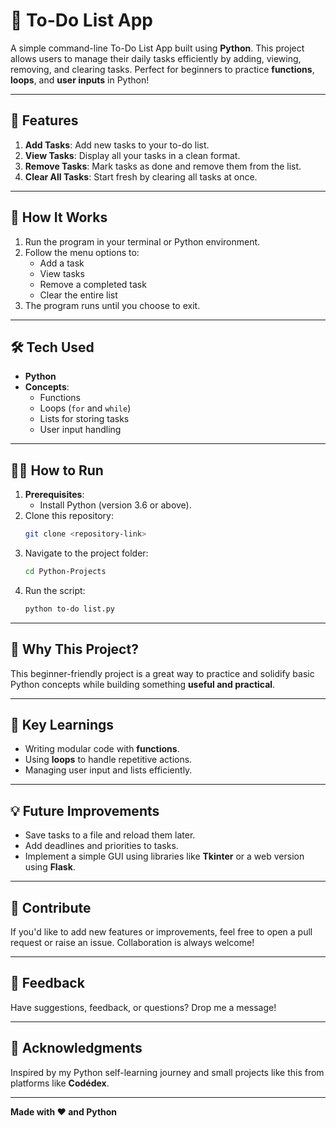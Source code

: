 # 📝 To-Do List App  

A simple command-line To-Do List App built using **Python**. This project allows users to manage their daily tasks efficiently by adding, viewing, removing, and clearing tasks. Perfect for beginners to practice **functions**, **loops**, and **user inputs** in Python!  

---

## 🚀 Features  

1. **Add Tasks**: Add new tasks to your to-do list.  
2. **View Tasks**: Display all your tasks in a clean format.  
3. **Remove Tasks**: Mark tasks as done and remove them from the list.  
4. **Clear All Tasks**: Start fresh by clearing all tasks at once.  

---

## 🔧 How It Works  

1. Run the program in your terminal or Python environment.  
2. Follow the menu options to:  
   - Add a task  
   - View tasks  
   - Remove a completed task  
   - Clear the entire list  
3. The program runs until you choose to exit.  

---

## 🛠️ Tech Used  

- **Python**  
- **Concepts**:  
   - Functions  
   - Loops (`for` and `while`)  
   - Lists for storing tasks  
   - User input handling  

---

## 🧑‍💻 How to Run  

1. **Prerequisites**:  
   - Install Python (version 3.6 or above).  
2. Clone this repository:  
   ```bash  
   git clone <repository-link>  
   ```  
3. Navigate to the project folder:  
   ```bash  
   cd Python-Projects  
   ```  
4. Run the script:  
   ```bash  
   python to-do list.py  
   ```  

---

## 📌 Why This Project?  

This beginner-friendly project is a great way to practice and solidify basic Python concepts while building something **useful and practical**.  

---

## 🌟 Key Learnings  

- Writing modular code with **functions**.  
- Using **loops** to handle repetitive actions.  
- Managing user input and lists efficiently.  

---

## 💡 Future Improvements  

- Save tasks to a file and reload them later.  
- Add deadlines and priorities to tasks.  
- Implement a simple GUI using libraries like **Tkinter** or a web version using **Flask**.  

---

## 🤝 Contribute  

If you'd like to add new features or improvements, feel free to open a pull request or raise an issue. Collaboration is always welcome!  

---

## 📣 Feedback  

Have suggestions, feedback, or questions? Drop me a message!  

---

## 🙌 Acknowledgments  

Inspired by my Python self-learning journey and small projects like this from platforms like **Codédex**.  

---

**Made with ❤️ and Python**  
